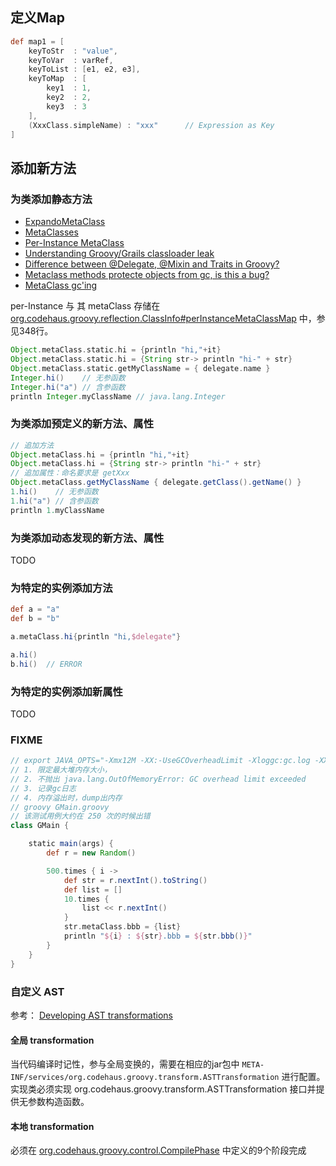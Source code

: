 ## 定义Map

```groovy
def map1 = [
    keyToStr  : "value",
    keyToVar  : varRef,
    keyToList : [e1, e2, e3],
    keyToMap  : [
        key1  : 1,
        key2  : 2,
        key3  : 3
    ],
    (XxxClass.simpleName) : "xxx"      // Expression as Key
]
```




## 添加新方法

### 为类添加静态方法

* [ExpandoMetaClass](http://groovy.codehaus.org/ExpandoMetaClass)
* [MetaClasses](http://groovy.codehaus.org/JN3525-MetaClasses)
* [Per-Instance MetaClass](http://groovy.codehaus.org/Per-Instance+MetaClass)
* [Understanding Groovy/Grails classloader leak](http://stackoverflow.com/questions/24169976/understanding-groovy-grails-classloader-leak)
* [Difference between @Delegate, @Mixin and Traits in Groovy?](http://stackoverflow.com/questions/23121890/difference-between-delegate-mixin-and-traits-in-groovy)
* [Metaclass methods protecte objects from gc, is this a bug?](http://groovy.329449.n5.nabble.com/Metaclass-methods-protecte-objects-from-gc-is-this-a-bug-td368195.html)
* [MetaClass gc'ing](http://groovy.329449.n5.nabble.com/MetaClass-gc-ing-td381842.html)

per-Instance 与 其 metaClass 存储在 [org.codehaus.groovy.reflection.ClassInfo#perInstanceMetaClassMap](https://github.com/groovy/groovy-core/blob/master/src/main/org/codehaus/groovy/reflection/ClassInfo.java#L384) 中，参见348行。


```groovy
Object.metaClass.static.hi = {println "hi,"+it}
Object.metaClass.static.hi = {String str-> println "hi-" + str}
Object.metaClass.static.getMyClassName = { delegate.name }
Integer.hi()    // 无参函数
Integer.hi("a") // 含参函数
println Integer.myClassName // java.lang.Integer
```

### 为类添加预定义的新方法、属性

```groovy
// 追加方法
Object.metaClass.hi = {println "hi,"+it}
Object.metaClass.hi = {String str-> println "hi-" + str}
// 追加属性：命名要求是 getXxx
Object.metaClass.getMyClassName { delegate.getClass().getName() }
1.hi()    // 无参函数
1.hi("a") // 含参函数
println 1.myClassName
```

### 为类添加动态发现的新方法、属性

TODO

### 为特定的实例添加方法

```groovy
def a = "a"
def b = "b"

a.metaClass.hi{println "hi,$delegate"}

a.hi()
b.hi()  // ERROR
```

### 为特定的实例添加新属性

TODO

### FIXME

```groovy
// export JAVA_OPTS="-Xmx12M -XX:-UseGCOverheadLimit -Xloggc:gc.log -XX:+HeapDumpOnOutOfMemoryError -XX:HeapDumpPath=oom.dump.hprof"
// 1. 限定最大堆内存大小，
// 2. 不抛出 java.lang.OutOfMemoryError: GC overhead limit exceeded
// 3. 记录gc日志
// 4. 内存溢出时，dump出内存
// groovy GMain.groovy
// 该测试用例大约在 250 次的时候出错
class GMain {

	static main(args) {
		def r = new Random()

		500.times { i ->
			def str = r.nextInt().toString()
			def list = []
			10.times {
				list << r.nextInt()
			}
			str.metaClass.bbb = {list}
			println "${i} : ${str}.bbb = ${str.bbb()}"
		}
	}
}

```



### 自定义 AST 

参考： 
[Developing AST transformations](http://groovy-lang.org/metaprogramming.html#developing-ast-xforms)

#### 全局 transformation 
当代码编译时记性，参与全局变换的，需要在相应的jar包中 
`META-INF/services/org.codehaus.groovy.transform.ASTTransformation`
 进行配置。实现类必须实现 org.codehaus.groovy.transform.ASTTransformation 接口并提供无参数构造函数。
 
#### 本地 transformation
必须在 [org.codehaus.groovy.control.CompilePhase](http://docs.groovy-lang.org/2.4.8/html/gapi/index.html?org/codehaus/groovy/control/CompilePhase.html) 
中定义的9个阶段完成




 
 